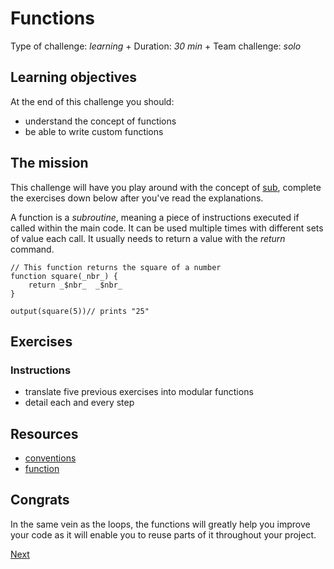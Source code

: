 # Functions

Type of challenge: *learning* +
Duration: *30 min* +
Team challenge: *solo*

## Learning objectives

At the end of this challenge you should:

* understand the concept of functions
* be able to write custom functions

## The mission

This challenge will have you play around with the concept of [sub](https://en.wikipedia.org/wiki/Subroutine),
complete the exercises down below after you've read the explanations.

A function is a *subroutine*, meaning a piece of instructions executed if called
within the main code. It can be used multiple times with different sets of value
each call. It usually needs to return a value with the *return* command.

````JS
// This function returns the square of a number
function square(_nbr_) {
	return _$nbr_  _$nbr_
}

output(square(5))// prints "25"
````

## Exercises

### Instructions

* translate five previous exercises into modular functions
* detail each and every step

## Resources

* [conventions](./conventions.md)
* [function](https://computersciencewiki.org/index.php/Functions)

## Congrats

In the same vein as the loops, the functions will greatly help you improve your
code as it will enable you to reuse parts of it throughout your project.

[Next](./06-trial.md)